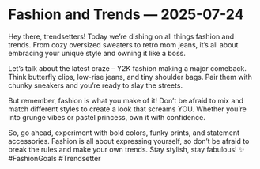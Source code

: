 # Fashion and Trends — 2025-07-24

Hey there, trendsetters! Today we’re dishing on all things fashion and trends. From cozy oversized sweaters to retro mom jeans, it’s all about embracing your unique style and owning it like a boss.

Let’s talk about the latest craze – Y2K fashion making a major comeback. Think butterfly clips, low-rise jeans, and tiny shoulder bags. Pair them with chunky sneakers and you’re ready to slay the streets.

But remember, fashion is what you make of it! Don’t be afraid to mix and match different styles to create a look that screams YOU. Whether you’re into grunge vibes or pastel princess, own it with confidence.

So, go ahead, experiment with bold colors, funky prints, and statement accessories. Fashion is all about expressing yourself, so don’t be afraid to break the rules and make your own trends. Stay stylish, stay fabulous! ✨ #FashionGoals #Trendsetter